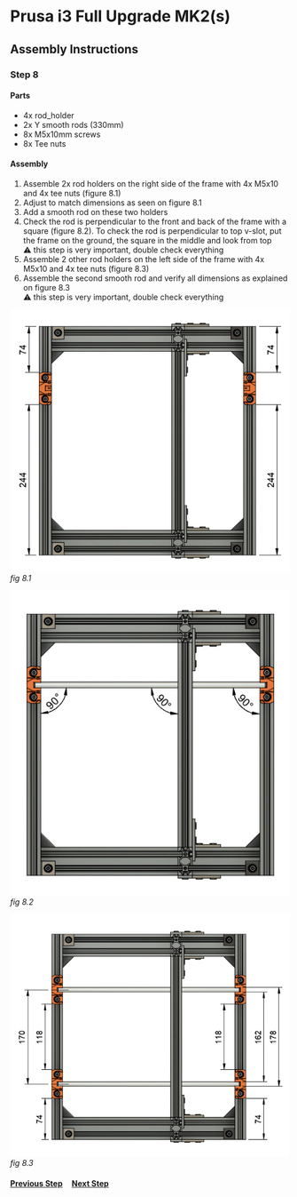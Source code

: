 # Prusa i3 Full Upgrade MK2(s)

## Assembly Instructions

### Step 8

#### Parts  

* 4x rod_holder
* 2x Y smooth rods (330mm)
* 8x M5x10mm screws
* 8x Tee nuts

#### Assembly

1. Assemble 2x rod holders on the right side of the frame with 4x M5x10 and 4x tee nuts (figure 8.1) 
1. Adjust to match dimensions as seen on figure 8.1
1. Add a smooth rod on these two holders
1. Check the rod is perpendicular to the front and back of the frame with a square (figure 8.2). To check the rod is perpendicular to top v-slot, put the frame on the ground, the square in the middle and look from top<br>
   :warning: this step is very important, double check everything
1. Assemble 2 other rod holders on the left side of the frame with 4x M5x10 and 4x tee nuts (figure 8.3)
1. Assemble the second smooth rod and verify all dimensions as explained on figure 8.3<br>
   :warning: this step is very important, double check everything



![](img/fig8.1.jpg)\
*fig 8.1*

![](img/fig8.2.jpg)\
*fig 8.2*

![](img/fig8.3.jpg)\
*fig 8.3*

#### [Previous Step](step07.md) &nbsp;&nbsp;&nbsp; [Next Step](step09.md)
